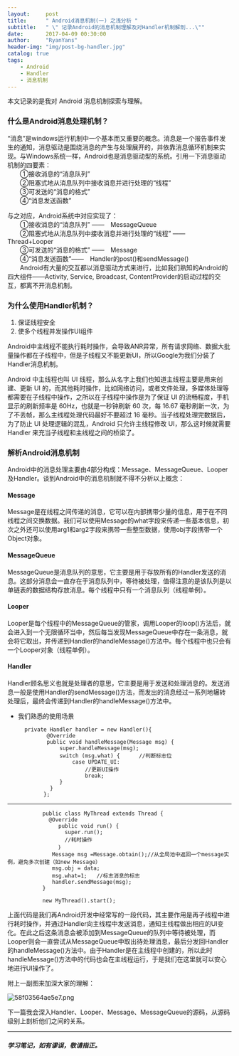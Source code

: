 ```yaml
---
layout:     post
title:      " Android消息机制(一) 之浅分析 "
subtitle:   " \" 记录Android的消息机制理解及对Handler机制解剖...\""
date:       2017-04-09 00:30:00
author:     "RyanYans"
header-img: "img/post-bg-handler.jpg"
catalog: true
tags:
    - Android
    - Handler
    - 消息机制
---
```


本文记录的是我对 Android 消息机制探索与理解。


### 什么是Android消息处理机制？

“消息”是windows运行机制中一个基本而又重要的概念。消息是一个报告事件发生的通知，消息驱动是围绕消息的产生与处理展开的，并依靠消息循环机制来实现。与Windows系统一样，Android也是消息驱动型的系统。引用一下消息驱动机制的四要素：  
  ①接收消息的“消息队列”  
  ②阻塞式地从消息队列中接收消息并进行处理的“线程”  
  ③可发送的“消息的格式”  
  ④“消息发送函数”  

与之对应，Android系统中对应实现了：  
  ①接收消息的“消息队列” ——　MessageQueue  
  ②阻塞式地从消息队列中接收消息并进行处理的“线程” ——　Thread+Looper  
  ③可发送的“消息的格式” ——　Message  
  ④“消息发送函数”——　Handler的post()和sendMessage()  
  Android有大量的交互都以消息驱动方式来进行，比如我们熟知的Android的四大组件——Activity, Service, Broadcast, ContentProvider的启动过程的交互，都离不开消息机制。  

### 为什么使用Handler机制？

1. 保证线程安全  
2. 使多个线程并发操作UI组件

Android中主线程不能执行耗时操作，会导致ANR异常，所有请求网络、数据大批量操作都在子线程中，但是子线程又不能更新UI，所以Google为我们分装了Handler消息机制。

Android 中主线程也叫 UI 线程，那么从名字上我们也知道主线程主要是用来创建、更新 UI 的，而其他耗时操作，比如网络访问，或者文件处理，多媒体处理等都需要在子线程中操作，之所以在子线程中操作是为了保证 UI 的流畅程度，手机显示的刷新频率是 60Hz，也就是一秒钟刷新 60 次，每 16.67 毫秒刷新一次，为了不丢帧，那么主线程处理代码最好不要超过 16 毫秒。当子线程处理完数据后，为了防止 UI 处理逻辑的混乱，Android 只允许主线程修改 UI，那么这时候就需要 Handler 来充当子线程和主线程之间的桥梁了。

### 解析Android消息机制

Android中的消息处理主要由4部分构成：Message、MessageQueue、Looper及Handler。谈到Android中的消息机制就不得不分析以上概念：

#### Message

Message是在线程之间传递的消息，它可以在内部携带少量的信息，用于在不同线程之间交换数据。我们可以使用Message的what字段来传递一些基本信息，初次之外还可以使用arg1和arg2字段来携带一些整型数据，使用obj字段携带一个Object对象。

#### MessageQueue

MessageQueue是消息队列的意思，它主要是用于存放所有的Handler发送的消息。这部分消息会一直存在于消息队列中，等待被处理，值得注意的是该队列是以单链表的数据结构存放消息。每个线程中只有一个消息队列（线程单例）。

#### Looper

Looper是每个线程中的MessageQueue的管家，调用Looper的loop()方法后，就会进入到一个无限循环当中，然后每当发现MessageQueue中存在一条消息，就会将它取出，并传递到Handler的handleMessage()方法中。每个线程中也只会有一个Looper对象（线程单例）。

#### Handler

Handler顾名思义也就是处理者的意思，它主要是用于发送和处理消息的。发送消息一般是使用Handler的sendMessage()方法，而发出的消息经过一系列地辗转处理后，最终会传递到Handler的handleMessage()方法中。

* 我们熟悉的使用场景

		private Handler handler = new Handler(){
		       @Override
		       public void handleMessage(Message msg) {
		           super.handleMessage(msg);
		           switch (msg.what) {      //判断标志位
		               case UPDATE_UI:
		                   //更新UI操作
		                   break;
		           }
		        }
		      };

---

		       public class MyThread extends Thread {
		         @Override
		            public void run() {
		              super.run();
		              //耗时操作
		            ｝
		          Message msg =Message.obtain();//从全局池中返回一个message实例，避免多次创建（如new Message）
		          msg.obj = data;
		          msg.what=1;   //标志消息的标志
		          handler.sendMessage(msg);
		       }
		
		       new MyThread().start();

上面代码是我们再Android开发中经常写的一段代码，其主要作用是再子线程中进行耗时操作，并通过Handler向主线程中发送消息，通知主线程做出相应的UI变化。在此之后这条消息会被添加到MessageQueue的队列中等待被处理，而Looper则会一直尝试从MessageQueue中取出待处理消息，最后分发回Handler的handleMessage()方法中。由于Handler是在主线程中创建的，所以此时handleMessage()方法中的代码也会在主线程运行，于是我们在这里就可以安心地进行UI操作了。

附上一副图来加深大家的理解：

![58f03564ae5e7.png](https://ooo.0o0.ooo/2017/04/14/58f037f4f25c9.png)

下一篇我会深入Handler、Looper、Message、MessageQueue的源码，从源码级别上剖析他们之间的关系。

----------  

##### 学习笔记，如有谬误，敬请指正。